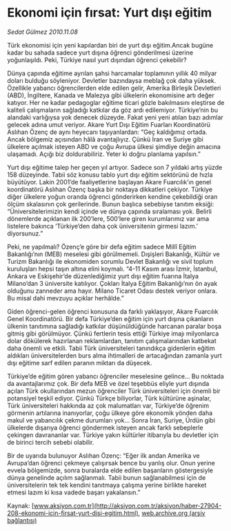 # Ekonomi için fırsat: Yurt dışı eğitim

*Sedat Gülmez 2010.11.08*

<font class="agenda2NewsSpot">
 Türk ekonomisi için yeni kapılardan biri de yurt dışı eğitim.Ancak bugüne kadar bu sahada sadece yurt dışına öğrenci gönderilmesi üzerine yoğunlaşıldı. Peki, Türkiye nasıl yurt dışından öğrenci çekebilir?
</font>
<font class="newsDetail">
 <p>
  <p class="MsoNormal">
   Dünya çapında eğitime ayrılan şahsi harcamalar toplamının yıllık 40 milyar doları bulduğu söyleniyor. Devletler bazındaysa meblağ çok daha yüksek. Özellikle yabancı öğrencilerden elde edilen gelir, Amerika Birleşik Devletleri (ABD), İngiltere, Kanada ve Malezya gibi ülkelerin ekonomisine artı değer katıyor. Her ne kadar pedagoglar eğitime ticari gözle bakılmasını eleştirse de kaliteli çalışmaların sağladığı katkılar da göz ardı edilemiyor. Türkiye’nin bu alandaki varlığıysa yok denecek düzeyde. Fakat yeni yeni atılan bazı adımlar gelecek adına umut veriyor. Akare Yurt Dışı Eğitim Fuarları Koordinatörü Aslıhan Özenç de aynı heyecanı taşıyanlardan: “Geç kaldığımız ortada. Ancak bölgemiz açısından hâlâ avantajlıyız. Çünkü İran ve Suriye gibi ülkelere açılmak isteyen ABD ve çoğu Avrupa ülkesi şimdiye değin amacına ulaşamadı. Açığı biz doldurabiliriz. Yeter ki doğru planlama yapılsın.”
  </p>
  <p class="MsoNormal">
   Yurt dışı eğitime talep her geçen yıl artıyor. Sadece son 7 yıldaki artış yüzde 158 düzeyinde. Tabii söz konusu tablo yurt dışı eğitim sektörünü de hızla büyütüyor. Lakin 2001’de faaliyetlerine başlayan Akare Fuarcılık’ın genel koordinatörü Aslıhan Özenç başka bir noktaya dikkatleri çekiyor. Türkiye diğer ülkelere yoğun oranda öğrenci gönderirken kendine çekebildiği oran ölçüm skalasının çok gerilerinde. Bunun başlıca sebebiyse tanıtım eksiği: “Üniversitelerimizin kendi içinde ve dünya çapında sıralaması yok. Belirli dönemlerde açıklanan ilk 200’lere, 500’lere giren kurumlarımız var ama listelere bakınca ‘Türkiye’den daha çok üniversitenin girmesi lazım.’ diyorsunuz.”
  </p>
  <p class="MsoNormal">
   Peki, ne yapılmalı? Özenç’e göre bir defa eğitim sadece Millî Eğitim Bakanlığı’nın (MEB) meselesi gibi görülmemeli. Dışişleri Bakanlığı, Kültür ve Turizm Bakanlığı ile ekonomiden sorumlu Devlet Bakanlığı ve sivil toplum kuruluşları hepsi taşın altına elini koymalı. “4-11 Kasım arası İzmir, İstanbul, Ankara ve Eskişehir’de düzenlediğimiz yurt dışı eğitim fuarına İtalya Milano’dan 3 üniversite katılıyor. Çokları İtalya Eğitim Bakanlığı’nın ön ayak olduğunu zanneder ama hayır. Milano Ticaret Odası destek veriyor onlara. Bu misal dahi mevzuyu açıklar herhâlde.”
  </p>
  <p class="MsoNormal">
   Giden öğrenci-gelen öğrenci konusuna da farklı yaklaşıyor, Akare Fuarcılık Genel Koordinatörü. Bir defa Türkiye’den eğitim için yurt dışına çıkanların ülkenin tanıtımına sağladığı katkılar düşünüldüğünde harcanan paralar boşa gitmiş gibi görülmüyor. Çünkü fertlerin tesis ettiği Türkiye imajı milyonlarca dolar dökülerek hazırlanan reklamlardan, tanıtım çalışmalarından katbekat daha önemli ve etkili. Tabii Türk üniversiteleri tanındıkça gidenlerin eğitim aldıkları üniversitelerden burs alma ihtimalleri de artacağından zamanla yurt dışı eğitime sarf edilen paranın miktarı da düşecek.
  </p>
  <p class="MsoNormal">
   Türkiye’de eğitim gören yabancı öğrenciler meselesine gelince… Bu noktada da avantajlarımız çok. Bir defa MEB ve özel teşebbüs eliyle yurt dışında açılan Türk okullarından mezun öğrenciler Türk üniversiteleri için önemli bir potansiyel teşkil ediyor. Çünkü Türkçe biliyorlar, Türk kültürüne aşinalar, Türk üniversiteleri hakkında az çok malumatları var, Türkiye’de öğrenim görmenin artılarına inanıyorlar, çoğu ülkeye göre ekonomik yönden daha makul ve yabancılık çekme durumları yok… Sonra İran, Suriye, Ürdün gibi ülkelerde dışarıya öğrenci göndermek isteyen ancak farklı sebeplerle çekingen davrananlar var. Türkiye yakın kültürler itibarıyla bu devletler için de birinci tercih sebebi olabilir.
  </p>
  <p class="MsoNormal">
   Bir de uyarıda bulunuyor Aslıhan Özenç: “Eğer ilk andan Amerika ve Avrupa’dan öğrenci çekmeye çalışırsak bence bu yanlış olur. Onun yerine evvela bölgemizde, sonra buralarda elde edilen başarıların göstergesiyle dünya genelinde açılım sağlanmalı. Tabii bunun sağlanabilmesi için de üniversitelerin tek tek kendini tanıtmaya çalışma yerine birlikte hareket etmesi lazım ki kısa vadede başarı yakalansın.”
  </p>
 </p>
</font>

Kaynak: [www.aksiyon.com.tr](http://aksiyon.com.tr/aksiyon/haber-27904-208-ekonomi-icin-firsat-yurt-disi-egitim.html), [web.archive.org (arşiv bağlantısı)](http://web.archive.org/web/20101116181627/http://aksiyon.com.tr/aksiyon/haber-27904-208-ekonomi-icin-firsat-yurt-disi-egitim.html)
